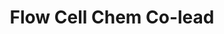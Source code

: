 ---
layout: member
weight: 50
name: Jordan Wright
title: Flow Cell Chem Co-lead
project: flowcell
img: /assets/images/members/jordanw.jpg
email: jordanwright@alumni.ubc.ca
biography: >
 Jordan is a 3rd year Chemical & Biological Engineering student who returned to UBC Envision in 2017 from a year-long co-op term in Alberta. After the successes of the Chem-E-Car team in 2015, Jordan's interest in battery project work grew into a passion for sustainable development and student collaboration. Armed with newfound technical skills and a knack for mentorship, Jordan hopes to foster interest and long-term growth in the Canadian green energy market. Jordan, like Sal Khan, is vocal about his belief that anyone can learn anything and, by extension, make a positive impact on the world. 
linkedin: https://www.linkedin.com/in/jordan-wright-53a606108
---